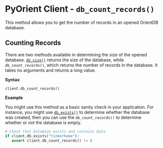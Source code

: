# PyOrient Client - `db_count_records()`

This method allows you to get the number of records in an opened OrientDB database.

## Counting Records

There are two methods available in determining the size of the opened database.  [`db_size()`](PyOrient-Client-DB-Size.md) returns the size of the database, while `db_count_records()`, which returns the number of records in the database.  It takes no arguments and returns a long value.

**Syntax**

```
client.db_count_records()
```

**Example**

You might use this method as a basic sanity check in your application.  For instance, you might use [`db_exists()`](PyOrient-Client-DB-Exists.md) to determine whether the database was created, then you can use the `db_count_records()` to determine whether or not the database is empty.

```py
# Check that Database exists and contains Data
if client.db_exists("tinkerhome"):
   assert client.db_count_records() != 0
```
